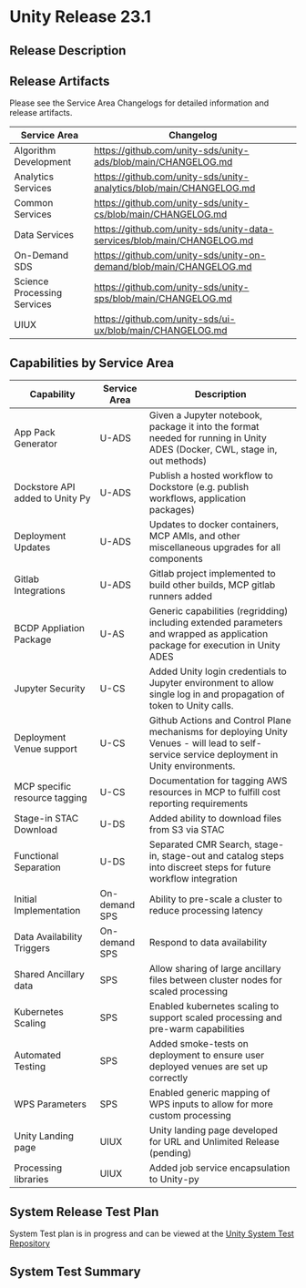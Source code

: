 # Unity Release 23.1

## Release Description

## Release Artifacts

Please see the Service Area Changelogs for detailed information and release artifacts.

| Service Area                | Changelog                                                               |
| --------------------------- | ----------------------------------------------------------------------- |
| Algorithm Development       | https://github.com/unity-sds/unity-ads/blob/main/CHANGELOG.md           |
| Analytics Services          | https://github.com/unity-sds/unity-analytics/blob/main/CHANGELOG.md     |
| Common Services             | https://github.com/unity-sds/unity-cs/blob/main/CHANGELOG.md            |
| Data Services               | https://github.com/unity-sds/unity-data-services/blob/main/CHANGELOG.md |
| On-Demand SDS               | https://github.com/unity-sds/unity-on-demand/blob/main/CHANGELOG.md     |
| Science Processing Services | https://github.com/unity-sds/unity-sps/blob/main/CHANGELOG.md           |
| UIUX                        | https://github.com/unity-sds/ui-ux/blob/main/CHANGELOG.md               |

## Capabilities by Service Area

| Capability                      | Service Area  | Description                                                                                                                                  |
| ------------------------------- | ------------- | -------------------------------------------------------------------------------------------------------------------------------------------- |
| App Pack Generator              | U-ADS         | Given a Jupyter notebook, package it into the format needed for running in Unity ADES (Docker, CWL, stage in, out methods)                   |
| Dockstore API added to Unity Py | U-ADS         | Publish a hosted workflow to Dockstore (e.g. publish workflows, application packages)                                                        |
| Deployment Updates              | U-ADS         | Updates to docker containers, MCP AMIs, and other miscellaneous upgrades for all components                                                  |
| Gitlab Integrations             | U-ADS         | Gitlab project implemented to build other builds, MCP gitlab runners added                                                                   |
| BCDP Appliation Package         | U-AS          | Generic capabilities (regridding) including extended parameters and wrapped as application package for execution in Unity ADES               |
| Jupyter Security                | U-CS          | Added Unity login credentials to Jupyter environment to allow single log in and propagation of token to Unity calls.                         |
| Deployment Venue support        | U-CS          | Github Actions and Control Plane mechanisms for deploying Unity Venues - will lead to self-service service deployment in Unity environments. |
| MCP specific resource tagging   | U-CS          | Documentation for tagging AWS resources in MCP to fulfill cost reporting requirements                                                        |
| Stage-in STAC Download          | U-DS          | Added ability to download files from S3 via STAC                                                                                             |
| Functional Separation           | U-DS          | Separated CMR Search, stage-in, stage-out and catalog steps into discreet steps for future workflow integration                              |
| Initial Implementation          | On-demand SPS | Ability to pre-scale a cluster to reduce processing latency                                                                                  |
| Data Availability Triggers      | On-demand SPS | Respond to data availability                                                                                                                 |
| Shared Ancillary data           | SPS           | Allow sharing of large ancillary files between cluster nodes for scaled processing                                                           |
| Kubernetes Scaling              | SPS           | Enabled kubernetes scaling to support scaled processing and pre-warm capabilities                                                            |
| Automated Testing               | SPS           | Added smoke-tests on deployment to ensure user deployed venues are set up correctly                                                          |
| WPS Parameters                  | SPS           | Enabled generic mapping of WPS inputs to allow for more custom processing                                                                    |
| Unity Landing page              | UIUX          | Unity landing page developed for URL and Unlimited Release (pending)                                                                         |
| Processing libraries            | UIUX          | Added job service encapsulation to Unity-py                                                                                                  |

## System Release Test Plan

System Test plan is in progress and can be viewed at the [Unity System Test Repository](https://github.com/unity-sds/unity-system-test)

## System Test Summary

